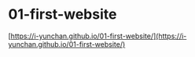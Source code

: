 # 01-first-website
 
[https://i-yunchan.github.io/01-first-website/](https://i-yunchan.github.io/01-first-website/)
